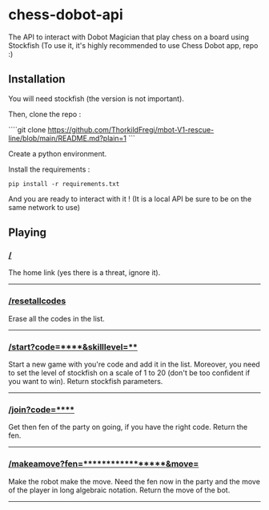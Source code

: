 # chess-dobot-api

The API to interact with Dobot Magician that play chess on a board using Stockfish
(To use it, it's highly recommended to use Chess Dobot app, repo :)

## Installation

You will need stockfish (the version is not important).

Then, clone the repo :

````git clone https://github.com/ThorkildFregi/mbot-V1-rescue-line/blob/main/README.md?plain=1 ```

Create a python environment.

Install the requirements :

```pip install -r requirements.txt```

And you are ready to interact with it !
(It is a local API be sure to be on the same network to use)

## Playing

### [/](/chess_dobot/main.py#L78-80)

The home link (yes there is a threat, ignore it).

----------------

### [/resetallcodes](/chess_dobot/main.py#L82-86)

Erase all the codes in the list.

----------------

### [/start?code=****&skilllevel=**](/chess_dobot/main.py#L88-108)

Start a new game with you're code and add it in the list. Moreover, you need to set the level of stockfish on a scale of 1 to 20 (don't be too confident if you want to win). Return stockfish parameters.

----------------

### [/join?code=****](/chess_dobot/main.py#L110-118)

Get then fen of the party on going, if you have the right code. Return the fen.

----------------

### [/makeamove?fen=*********************&move=****](/chess_dobot/main.py#L120-156)

Make the robot make the move. Need the fen now in the party and the move of the player in long algebraic notation. Return the move of the bot.

----------------